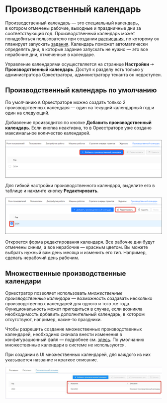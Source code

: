 # Производственный календарь

Производственный календарь — это специальный календарь, в котором отмечены рабочие, выходные и праздничные дни за соответствующий год. Производственный календарь может понадобиться пользователю при создании [расписания](https://docs.primo-rpa.ru/primo-rpa/orchestrator/basics/tasks/schedules), по которому он планирует запускать [задания](https://docs.primo-rpa.ru/primo-rpa/orchestrator/basics/tasks). Календарь поможет автоматически определять дни, в которые задание запускать не нужно — это все нерабочие дни, отмеченные в календаре. 

Управление календарями осуществляется на странице **Настройки ➝ Производственный календарь**. Доступ к разделу есть только у администратора Оркестратора, администратору тенанта он недоступен. 

## Производственный календарь по умолчанию

По умолчанию в Оркестраторе можно создать только 2 производственных календаря — один на текущий календарный год и один на следующий.

Добавление производится по кнопке **Добавить производственный календарь**. Если кнопка неактивна, то в Оркестраторе уже создано максимальное количество календарей.

![](<../../.gitbook/assets1/add-calendar.png>)

Для гибкой настройки производственного календаря, выделите его в таблице и нажмите кнопку **Редактировать**. 

![](<../../.gitbook/assets1/edit-calendar.png>)

Откроется форма редактирования календаря. Все рабочие дни будут отмечены синим, а все нерабочие — красным цветом. Вы можете выбрать нужный вам день месяца и изменить его тип. Например, сделать нерабочий день рабочим.


## Множественные производственные календари

Оркестратор позволяет использовать *множественные производственные календари* — возможность создавать несколько производственных календарей для одного и того же года. Функциональность может пригодиться в случае, если возникла необходимость добавить дополнительный календарь, в котором отсутствуют, например, какие-то праздники.

Чтобы разрешить создание множественных производственных календарей, необходимо сначала внести изменения в конфигурационный файл — подробнее см. [здесь](https://docs.primo-rpa.ru/primo-rpa/orchestrator/fine-tuning/multiple-production-calendars). По умолчанию множественные календари в системе не используются.

При создании в UI множественных календарей, для каждого из них указывается название и краткое описание.

![](<../../.gitbook/assets/Множественные-календари.png>)



